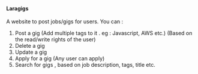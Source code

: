 #### Laragigs <br>

A website to post jobs/gigs for users. You can : 

1. Post a gig (Add multiple tags to it . eg : Javascript, AWS etc.) (Based on the read/write rights of the user)
2. Delete a gig
3. Update a gig
4. Apply for a gig (Any user can apply)
5. Search for gigs , based on job description, tags, title etc.

